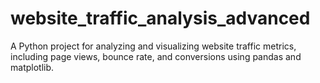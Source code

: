 # website_traffic_analysis_advanced
A Python project for analyzing and visualizing website traffic metrics, including page views, bounce rate, and conversions using pandas and matplotlib.
